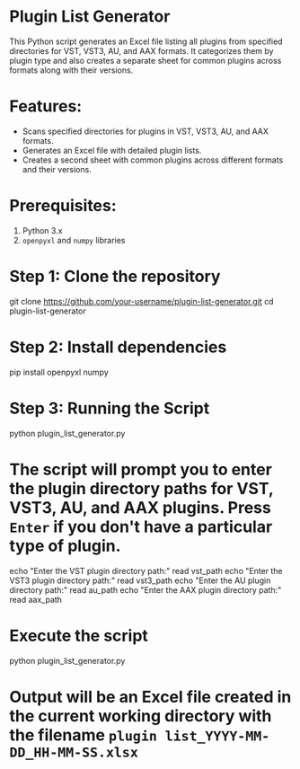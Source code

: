 # Plugin List Generator
This Python script generates an Excel file listing all plugins from specified directories for VST, VST3, AU, and AAX formats. 
It categorizes them by plugin type and also creates a separate sheet for common plugins across formats along with their versions.

# Features:
- Scans specified directories for plugins in VST, VST3, AU, and AAX formats.
- Generates an Excel file with detailed plugin lists.
- Creates a second sheet with common plugins across different formats and their versions.

# Prerequisites:
1. Python 3.x
2. `openpyxl` and `numpy` libraries

# Step 1: Clone the repository
git clone https://github.com/your-username/plugin-list-generator.git
cd plugin-list-generator

# Step 2: Install dependencies
pip install openpyxl numpy

# Step 3: Running the Script
python plugin_list_generator.py

# The script will prompt you to enter the plugin directory paths for VST, VST3, AU, and AAX plugins. Press `Enter` if you don't have a particular type of plugin.
echo "Enter the VST plugin directory path:"
read vst_path
echo "Enter the VST3 plugin directory path:"
read vst3_path
echo "Enter the AU plugin directory path:"
read au_path
echo "Enter the AAX plugin directory path:"
read aax_path

# Execute the script
python plugin_list_generator.py

# Output will be an Excel file created in the current working directory with the filename `plugin list_YYYY-MM-DD_HH-MM-SS.xlsx`
